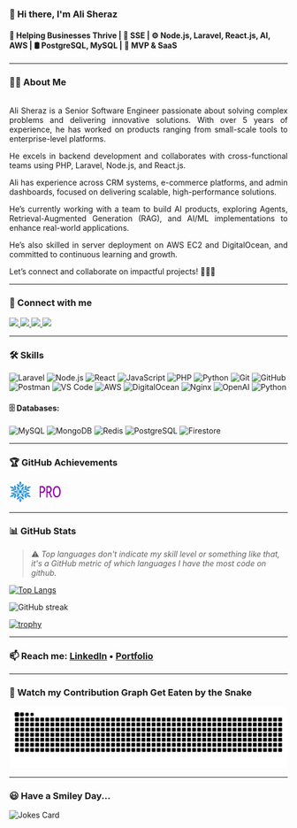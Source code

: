 <!--
**ImAliSheraz/ImAliSheraz** is a ✨ _special_ ✨ repository because its `README.md` (this file) appears on your GitHub profile.
-->

### 👋 Hi there, I'm Ali Sheraz

#### 🚀 Helping Businesses Thrive | 💼 SSE | ⚙️ Node.js, Laravel, React.js, AI, AWS | 🛢️ PostgreSQL, MySQL | 🧪 MVP & SaaS

---

### 🧑‍💻 About Me

<p align="justify">
<br/>
Ali Sheraz is a Senior Software Engineer passionate about solving complex problems and delivering innovative solutions. With over 5 years of experience, he has worked on products ranging from small-scale tools to enterprise-level platforms.
</p>

<p align="justify">
He excels in backend development and collaborates with cross-functional teams using PHP, Laravel, Node.js, and React.js.
</p>

<p align="justify">
Ali has experience across CRM systems, e-commerce platforms, and admin dashboards, focused on delivering scalable, high-performance solutions.
</p>

<p align="justify">
He’s currently working with a team to build AI products, exploring Agents, Retrieval-Augmented Generation (RAG), and AI/ML implementations to enhance real-world applications.
</p>

<p align="justify">
He’s also skilled in server deployment on AWS EC2 and DigitalOcean, and committed to continuous learning and growth.
</p>

<p align="left">Let’s connect and collaborate on impactful projects! 🚀👨‍💻</p>

---

### 🔗 Connect with me

<div align="left">
<a href="https://linktr.ee/imalisheraz" target="_blank">
    <img src="https://img.shields.io/badge/Linktree-5FD068?style=for-the-badge&logo=linktree&logoColor=white" />
</a>

<a href="https://www.linkedin.com/in/imalisheraz/" target="_blank">
    <img src="https://img.shields.io/badge/linkedin-%230077B5.svg?&style=for-the-badge&logo=linkedin&logoColor=white" />
</a>

<a href="mailto:imalisheraz@gmail.com" target="_blank">
    <img src="https://img.shields.io/badge/Gmail-BF211D?style=for-the-badge&logo=Google&logoColor=white" />
</a>

<a href="https://drive.google.com/drive/folders/13rMJZrQQyHyjVYKgyPlgW4mAXfIY8l-n" target="_blank">
    <img src="https://img.shields.io/badge/Resume-4285F4?style=for-the-badge&logo=google-drive&logoColor=white" />
</a>
</div>

---

### 🛠️ Skills

![Laravel](https://img.shields.io/badge/Laravel-E74430?style=for-the-badge&logo=laravel&logoColor=white)
![Node.js](https://img.shields.io/badge/Node.js-339933?style=for-the-badge&logo=nodedotjs&logoColor=white)
![React](https://img.shields.io/badge/React-20232A?style=for-the-badge&logo=react&logoColor=61DAFB)
![JavaScript](https://img.shields.io/badge/JavaScript-F7DF1E?style=for-the-badge&logo=javascript&logoColor=black)
![PHP](https://img.shields.io/badge/PHP-777BB4?style=for-the-badge&logo=php&logoColor=white)
![Python](https://img.shields.io/badge/Python-3776AB?style=for-the-badge&logo=python&logoColor=white)
![Git](https://img.shields.io/badge/Git-F05032?style=for-the-badge&logo=git&logoColor=white)
![GitHub](https://img.shields.io/badge/GitHub-181717?style=for-the-badge&logo=github&logoColor=white)
![Postman](https://img.shields.io/badge/Postman-FF6C37?style=for-the-badge&logo=postman&logoColor=white)
![VS Code](https://img.shields.io/badge/VSCode-007ACC?style=for-the-badge&logo=visualstudiocode&logoColor=white)
![AWS](https://img.shields.io/badge/AWS-232F3E?style=for-the-badge&logo=amazonaws&logoColor=white)
![DigitalOcean](https://img.shields.io/badge/DigitalOcean-0080FF?style=for-the-badge&logo=digitalocean&logoColor=white)
![Nginx](https://img.shields.io/badge/Nginx-009639?style=for-the-badge&logo=nginx&logoColor=white)
![OpenAI](https://img.shields.io/badge/OpenAI-412991?style=for-the-badge&logo=openai&logoColor=white)
![Python](https://img.shields.io/badge/Prompt_Engineering-3776AB?style=for-the-badge&logo=python&logoColor=white)

#### 🗄️ Databases:

![MySQL](https://img.shields.io/badge/MySQL-4479A1?style=for-the-badge&logo=mysql&logoColor=white)
![MongoDB](https://img.shields.io/badge/MongoDB-47A248?style=for-the-badge&logo=mongodb&logoColor=white)
![Redis](https://img.shields.io/badge/Redis-DC382D?style=for-the-badge&logo=redis&logoColor=white)
![PostgreSQL](https://img.shields.io/badge/PostgreSQL-336791?style=for-the-badge&logo=postgresql&logoColor=white)
![Firestore](https://img.shields.io/badge/Firestore-FFCA28?style=for-the-badge&logo=firebase&logoColor=black)

---

### 🏆 GitHub Achievements

<a href='https://archiveprogram.github.com/'><img src='https://raw.githubusercontent.com/acervenky/animated-github-badges/master/assets/acbadge.gif' width='40' height='40'></a> <a href='https://github.com/pricing'><img src='https://raw.githubusercontent.com/acervenky/animated-github-badges/master/assets/pro.gif' width='40' height='40'></a>

---

### 📊 GitHub Stats

> ⚠️ _Top languages don't indicate my skill level or something like that, it's a GitHub metric of which languages I have the most code on github._

[![Top Langs](https://github-readme-stats.vercel.app/api/top-langs/?username=imalisheraz&layout=compact&theme=gruvbox)](https://github.com/anuraghazra/github-readme-stats)

![GitHub streak](https://github-readme-streak-stats.herokuapp.com/?user=imalisheraz&layout=compact&theme=gruvbox)

[![trophy](https://github-profile-trophy.vercel.app/?username=ryo-ma&theme=onedark)](https://github.com/ImAliSheraz&theme=onedark/github-profile-trophy)

---

### 📫 Reach me: [LinkedIn](https://linkedin.com/in/imalisheraz) • [Portfolio](https://imalisheraz.github.io)

---

### 🐍 Watch my Contribution Graph Get Eaten by the Snake

<picture>
  <source media="(prefers-color-scheme: dark)" srcset="https://raw.githubusercontent.com/ImAliSheraz/ImAliSheraz/output/github-contribution-grid-snake-dark.svg">
  <source media="(prefers-color-scheme: light)" srcset="https://raw.githubusercontent.com/ImAliSheraz/ImAliSheraz/output/github-contribution-grid-snake.svg">
  <img alt="github contribution grid snake animation" src="https://raw.githubusercontent.com/ImAliSheraz/ImAliSheraz/output/github-contribution-grid-snake.svg">
</picture>

---

### 😃 Have a Smiley Day...

![Jokes Card](https://readme-jokes.vercel.app/api)
